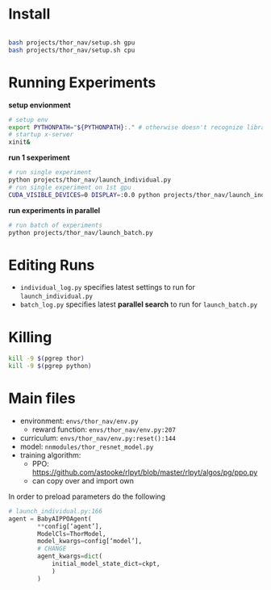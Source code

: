 # Install

```bash

bash projects/thor_nav/setup.sh gpu
bash projects/thor_nav/setup.sh cpu
```

# Running Experiments

**setup envionment**
```bash
# setup env
export PYTHONPATH="${PYTHONPATH}:." # otherwise doesn't recognize library
# startup x-server
xinit&
```

**run 1 sexperiment**
```bash
# run single experiment
python projects/thor_nav/launch_individual.py
# run single experiment on 1st gpu
CUDA_VISIBLE_DEVICES=0 DISPLAY=:0.0 python projects/thor_nav/launch_individual.py
```

**run experiments in parallel**
```bash
# run batch of experiments
python projects/thor_nav/launch_batch.py
```


# Editing Runs

- `individual_log.py` specifies latest settings to run for `launch_individual.py`
- `batch_log.py` specifies latest **parallel search** to run for `launch_batch.py`

# Killing

```bash
kill -9 $(pgrep thor)
kill -9 $(pgrep python)
```


# Main files
<!-- - `nnmodules/thor_resnet_model.py` - architecture -->
- environment: `envs/thor_nav/env.py`
  - reward function: `envs/thor_nav/env.py:207`
- curriculum: `envs/thor_nav/env.py:reset():144`
- model: `nnmodules/thor_resnet_model.py`
- training algorithm: 
  -  PPO: https://github.com/astooke/rlpyt/blob/master/rlpyt/algos/pg/ppo.py
  - can copy over and import own

In order to preload parameters do the following
```python
# launch_individual.py:166
agent = BabyAIPPOAgent(
        **config[‘agent’],
        ModelCls=ThorModel,
        model_kwargs=config[‘model’],
        # CHANGE
        agent_kwargs=dict(
            initial_model_state_dict=ckpt,
            )
        )
```

